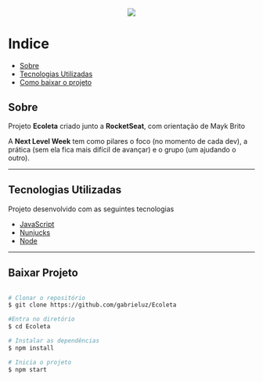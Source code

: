 <h1 align="center">
<img src="https://ik.imagekit.io/bzw0ybymdr/logo_1YiHLRLXZ.svg">
</h1>

# Indice

- [Sobre](#Sobre)
- [Tecnologias Utilizadas](#Tecnologias-Utilizadas)
- [Como baixar o projeto](#Baixar-Projeto)


## Sobre

  Projeto **Ecoleta**  criado junto a **RocketSeat**, 
com orientação de Mayk Brito


A **Next Level Week** tem como pilares o foco (no momento de cada dev), a prática (sem ela fica mais difícil de avançar) e o grupo (um ajudando o outro).

---

## Tecnologias Utilizadas

Projeto desenvolvido com as seguintes tecnologias

- [JavaScript](https://devdocs.io/javascript/)
- [Nunjucks](https://mozilla.github.io/nunjucks/)
- [Node](https://nodejs.org/en/docs/)

---

## Baixar Projeto

```bash

# Clonar o repositório
$ git clone https://github.com/gabrieluz/Ecoleta

#Entra no diretório
$ cd Ecoleta

# Instalar as dependências
$ npm install

# Inicia o projeto
$ npm start

```


